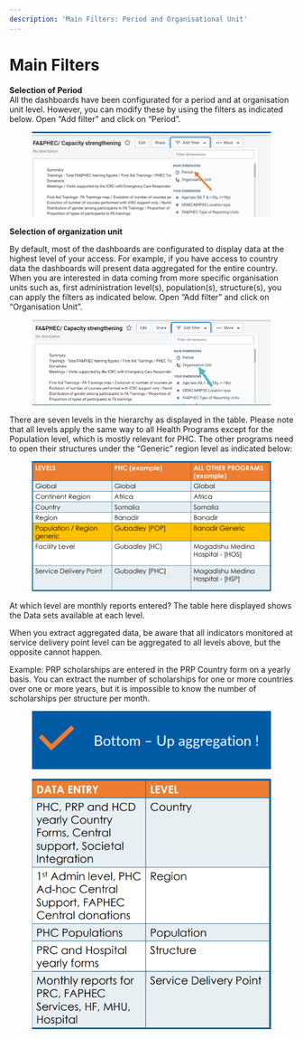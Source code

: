 ```yaml
---
description: 'Main Filters: Period and Organisational Unit'
---
```


# Main Filters

**Selection of Period** \
All the dashboards have been configurated for a period and at organisation unit level. However, you can modify these by using the filters as indicated below. Open “Add filter” and click on “Period”.

<figure><img src="../../../.gitbook/assets/image (16).png" alt=""><figcaption></figcaption></figure>

**Selection of organization unit**

By default, most of the dashboards are configurated to display data at the highest level of your access. For example, if you have access to country data the dashboards will present data aggregated for the entire country. When you are interested in data coming from more specific organisation units such as, first administration level(s), population(s), structure(s), you can apply the filters as indicated below. Open “Add filter” and click on “Organisation Unit”.

<figure><img src="../../../.gitbook/assets/image (17).png" alt=""><figcaption></figcaption></figure>

There are seven levels in the hierarchy as displayed in the table. Please note that all levels apply the same way to all Health Programs except for the Population level, which is mostly relevant for PHC. The other programs need to open their structures under the “Generic” region level as indicated below:

<figure><img src="../../../.gitbook/assets/image (18).png" alt=""><figcaption></figcaption></figure>

At which level are monthly reports entered? The table here displayed shows the Data sets available at each level.

When you extract aggregated data, be aware that all indicators monitored at service delivery point level can be aggregated to all levels above, but the opposite cannot happen.

Example: PRP scholarships are entered in the PRP Country form on a yearly basis. You can extract the number of scholarships for one or more countries over one or more years, but it is impossible to know the number of scholarships per structure per month.

<figure><img src="../../../.gitbook/assets/image (20).png" alt=""><figcaption></figcaption></figure>

<figure><img src="../../../.gitbook/assets/image (19).png" alt=""><figcaption></figcaption></figure>

